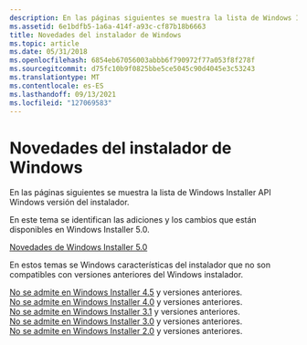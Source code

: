 ```yaml
---
description: En las páginas siguientes se muestra la lista de Windows Installer API Windows versión del instalador.
ms.assetid: 6e1bdfb5-1a6a-414f-a93c-cf87b18b6663
title: Novedades del instalador de Windows
ms.topic: article
ms.date: 05/31/2018
ms.openlocfilehash: 6854eb67056003abbb6f790972f77a053f8f278f
ms.sourcegitcommit: d75fc10b9f0825bbe5ce5045c90d4045e3c53243
ms.translationtype: MT
ms.contentlocale: es-ES
ms.lasthandoff: 09/13/2021
ms.locfileid: "127069583"
---
```

# <a name="whats-new-in-windows-installer"></a>Novedades del instalador de Windows

En las páginas siguientes se muestra la lista de Windows Installer API Windows versión del instalador.

En este tema se identifican las adiciones y los cambios que están disponibles en Windows Installer 5.0.

<dl>

[Novedades de Windows Installer 5.0](what-s-new-in-windows-installer-5-0.md)  
  
</dl>

En estos temas se Windows características del instalador que no son compatibles con versiones anteriores del Windows instalador.

<dl>

[No se admite en Windows Installer 4.5](not-supported-in-windows-installer-4-5.md) y versiones anteriores.  
[No se admite en Windows Installer 4.0](not-supported-in-windows-installer-4-0.md) y versiones anteriores.  
[No se admite en Windows Installer 3.1](not-supported-in-windows-installer-version-3-1.md) y versiones anteriores.  
[No se admite en Windows Installer 3.0](not-supported-in-windows-installer-version-3-0.md) y versiones anteriores.  
[No se admite en Windows Installer 2.0](not-supported-in-windows-installer-version-2-0.md) y versiones anteriores.  
  
</dl>

 

 



